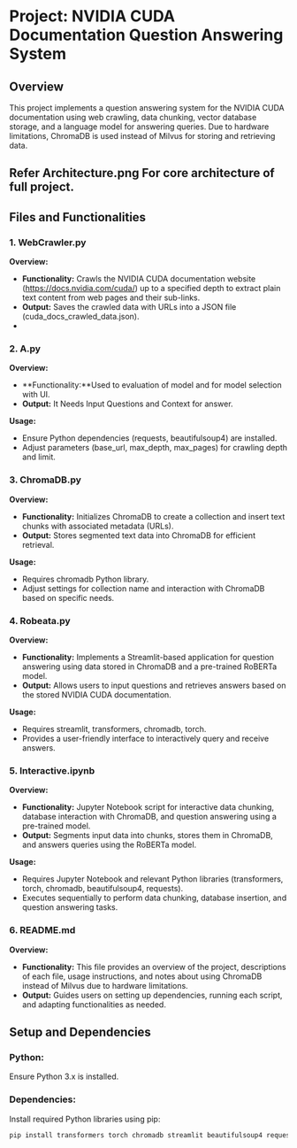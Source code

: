 # Project: NVIDIA CUDA Documentation Question Answering System

## Overview
This project implements a question answering system for the NVIDIA CUDA documentation using web crawling, data chunking, vector database storage, and a language model for answering queries. Due to hardware limitations, ChromaDB is used instead of Milvus for storing and retrieving data.

## Refer Architecture.png For core architecture of full project.

## Files and Functionalities

### 1. WebCrawler.py
**Overview:**
- **Functionality:** Crawls the NVIDIA CUDA documentation website (https://docs.nvidia.com/cuda/) up to a specified depth to extract plain text content from web pages and their sub-links.
- **Output:** Saves the crawled data with URLs into a JSON file (cuda_docs_crawled_data.json).
- 
### 2. A.py
**Overview:**
- **Functionality:**Used to evaluation of model and for model selection with UI.
- **Output:** It Needs Input Questions and Context for answer.

**Usage:**
- Ensure Python dependencies (requests, beautifulsoup4) are installed.
- Adjust parameters (base_url, max_depth, max_pages) for crawling depth and limit.

### 3. ChromaDB.py
**Overview:**
- **Functionality:** Initializes ChromaDB to create a collection and insert text chunks with associated metadata (URLs).
- **Output:** Stores segmented text data into ChromaDB for efficient retrieval.

**Usage:**
- Requires chromadb Python library.
- Adjust settings for collection name and interaction with ChromaDB based on specific needs.

### 4. Robeata.py
**Overview:**
- **Functionality:** Implements a Streamlit-based application for question answering using data stored in ChromaDB and a pre-trained RoBERTa model.
- **Output:** Allows users to input questions and retrieves answers based on the stored NVIDIA CUDA documentation.

**Usage:**
- Requires streamlit, transformers, chromadb, torch.
- Provides a user-friendly interface to interactively query and receive answers.

### 5. Interactive.ipynb
**Overview:**
- **Functionality:** Jupyter Notebook script for interactive data chunking, database interaction with ChromaDB, and question answering using a pre-trained model.
- **Output:** Segments input data into chunks, stores them in ChromaDB, and answers queries using the RoBERTa model.

**Usage:**
- Requires Jupyter Notebook and relevant Python libraries (transformers, torch, chromadb, beautifulsoup4, requests).
- Executes sequentially to perform data chunking, database insertion, and question answering tasks.

### 6. README.md
**Overview:**
- **Functionality:** This file provides an overview of the project, descriptions of each file, usage instructions, and notes about using ChromaDB instead of Milvus due to hardware limitations.
- **Output:** Guides users on setting up dependencies, running each script, and adapting functionalities as needed.

## Setup and Dependencies

### Python: 
Ensure Python 3.x is installed.

### Dependencies: 
Install required Python libraries using pip:
```bash
pip install transformers torch chromadb streamlit beautifulsoup4 requests
